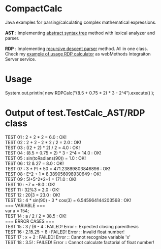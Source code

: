 <h1>CompactCalc</h1>
Java examples for parsing/calculating complex mathematical expressions.<br><br>
<b>AST</b> : Implementing  
<a href="https://en.wikipedia.org/wiki/Abstract_syntax_tree">abstract syntax tree</a> method with lexical analyzer and parser.<br><br>
<b>RDP</b> : Implementing 
<a href="https://en.wikipedia.org/wiki/Recursive_descent_parser">recursive descent parser</a> method. All in one class. 
Check my <a href="https://github.com/edward-ap/ZUtils">example of usage RDP calculator</a> as webMethods Integraiton Server service.
<h1>Usage</h1>
System.out.println( new RDPCalc("(8.5 + 0.75 * 2) * 3 - 2^4").execute() );
<h1>Output of test.TestCalc_AST/RDP class</h1>
TEST 01 : 2 + 2 * 2 = 6.0 : OK!<br>
TEST 02 : 2 + 2 - 2 * 2 / 2 = 2.0 : OK!<br>
TEST 03 : ((2 + 2) * 2) / 2 = 4.0 : OK!<br>
TEST 04 : (8.5 + 0.75 * 2) * 3 - 2^4 = 14.0 : OK!<br>
TEST 05 : sin(toRadians(90)) = 1.0 : OK!<br>
TEST 06 : 12 & 27 = 8.0 : OK!<br>
TEST 07 : 3 * PI * 50 = 471.23889803846896 : OK!<br>
TEST 08 : E^2 + 1 = 8.389056098930649 : OK!<br>
TEST 09 : 5!+5^2*2+1 = 171.0 : OK!<br>
TEST 10 : ~7 = -8.0 : OK!<br>
TEST 11 : 32%3 = 2.0 : OK!<br>
TEST 12 : 20|3 = 23.0 : OK!<br>
TEST 13 : 4 * sin(90) - 3 * cos(3) = 6.545964144203568 : OK!<br>
=== VARIABLE ===<br>
var a = 154;<br>
TEST 14 : a / 2 / 2 = 38.5 : OK!<br>
=== ERROR CASES ===<br>
TEST 15 : 3 / (6 - 4 : FAILED! Error :: Expected closing parenthesis<br>
TEST 16 : 2.15.25 + 8 : FAILED! Error :: Invalid float number!<br>
TEST 17 : x + 2 : FAILED! Error :: Cannot recognize variable 'x'<br>
TEST 18 : 3.5! : FAILED! Error :: Cannot calculate factorial of float number!<br>
